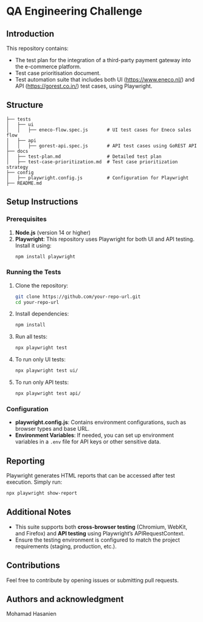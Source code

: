 ﻿# QA Engineering Challenge

## Introduction
This repository contains:

 - The test plan for the integration of a third-party payment gateway into the e-commerce platform. 
 - Test case prioritisation document.
 -  Test automation suite that includes both UI (https://www.eneco.nl/) and API  (https://gorest.co.in/) test cases, using Playwright.

## Structure

```
├── tests
│   ├── ui
│   │   ├── eneco-flow.spec.js       # UI test cases for Eneco sales flow
│   ├── api
│   │   ├── gorest-api.spec.js       # API test cases using GoREST API
├── docs
│   ├── test-plan.md                 # Detailed test plan
│   ├── test-case-prioritization.md  # Test case prioritization strategy
├── config
│   ├── playwright.config.js         # Configuration for Playwright
├── README.md
```

## Setup Instructions

### Prerequisites
1. **Node.js** (version 14 or higher)
2. **Playwright**: This repository uses Playwright for both UI and API testing.
   Install it using:
   ```bash
   npm install playwright
   ```

### Running the Tests
1. Clone the repository:
   ```bash
   git clone https://github.com/your-repo-url.git
   cd your-repo-url
   ```

2. Install dependencies:
   ```bash
   npm install
   ```

3. Run all tests:
   ```bash
   npx playwright test
   ```

4. To run only UI tests:
   ```bash
   npx playwright test ui/
   ```

5. To run only API tests:
   ```bash
   npx playwright test api/
   ```

### Configuration
- **playwright.config.js**: Contains environment configurations, such as browser types and base URL.
- **Environment Variables**: If needed, you can set up environment variables in a `.env` file for API keys or other sensitive data.

## Reporting
Playwright generates HTML reports that can be accessed after test execution. Simply run:
```bash
npx playwright show-report
```

## Additional Notes
- This suite supports both **cross-browser testing** (Chromium, WebKit, and Firefox) and **API testing** using Playwright’s APIRequestContext.
- Ensure the testing environment is configured to match the project requirements (staging, production, etc.).

## Contributions
Feel free to contribute by opening issues or submitting pull requests.

## Authors and acknowledgment
Mohamad Hasanien
